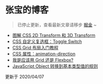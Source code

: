 # 张宝的博客

> 已停止更新，查看最新文章请移步 [掘金](https://juejin.im/user/5a442f6b51882527a13dc784) ~

- [图解 CSS 2D Transform 和 3D Transform](https://codepen.io/zhangbao/full/EEgbRr)
- [CSS 自定义复选框：Toggle Switch](https://hackmd.io/s/B1wUHOOof)
- [CSS Grid 布局入门教程](https://hackmd.io/s/rkPMcgsjM)
- [CSS 属性：animation-direction](https://hackmd.io/s/BkJBHUwtz)
- [我是应该用 Grid 还是 Flexbox?](https://hackmd.io/s/Syjv9ml2z)
- [JavaScript Object 转换到基本类型值的规则](https://hackmd.io/s/BkpX0Q2sG)

更新于 2020/04/07
